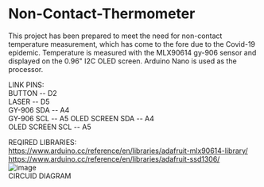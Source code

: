 # Non-Contact-Thermometer
This project has been prepared to meet the need for non-contact temperature measurement, which has come to the fore due to the Covid-19 epidemic. Temperature is measured with the MLX90614 gy-906 sensor and displayed on the 0.96" I2C OLED screen. Arduino Nano is used as the processor.

LINK PINS:          
   BUTTON -- D2            
   LASER -- D5          
   GY-906 SDA -- A4                    
   GY-906 SCL -- A5
   OLED SCREEN SDA -- A4                                        
   OLED SCREEN SCL -- A5

  REQIRED LIBRARIES:          
  https://www.arduino.cc/reference/en/libraries/adafruit-mlx90614-library/                    
  https://www.arduino.cc/reference/en/libraries/adafruit-ssd1306/           
 ![image](https://user-images.githubusercontent.com/75435070/165783296-2b7b6856-cf69-4c68-8ed2-c8c1b909687e.png)         
              CIRCUID DIAGRAM
